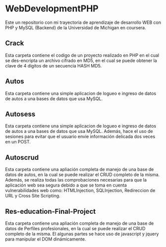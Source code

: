 # WebDevelopmentPHP
Este un repositorio con mi trayectoria de aprendizaje de desarrollo WEB con PHP y MySQL (Backend) de la Universidad de Michigan en coursera.

## Crack
Esta carpeta contiene el codigo de un proyecto realizado en PHP en el cual se des-encripta un archivo
cifrado en MD5, en el cual se puede obtener la clave de 4 digitos de un secuencia HASH MD5.

## Autos 
Esta carpeta contiene una simple aplicacion de logueo e ingreso de datos de autos a una bases de datos que usa MySQL.

## Autosess
Esta carpeta contiene una simple aplicacion de logueo e ingreso de datos de autos a una bases de datos que usa MySQL. Además, hace el uso de sesiones para evitar que el usuario envie información delicada dos veces en un POST.

## Autoscrud
Esta carpeta contiene una apliación completa de manejo de una base de datos de autos, en la cual se puede realizar el CRUD completo de la misma. Además, se realiza todas las comprobaciones necesarias para que la aplicación web sea segura debido a que se toma en cuenta vulnerabilidades web como: HTMLInjection, SQLInjection, Redireccion de URL y Cross Site Scripting.

## Res-education-Final-Project
Esta carpeta contiene una apliación completa de manejo de una base de datos de Perfiles profesionales, en la cual se puede realizar el CRUD completo de la misma.
El algunas partes se hace uso de javascript y jquery para manipular el DOM dinámicamente.
